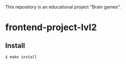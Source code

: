 ##
This repository is an educational project "Brain games".

# frontend-project-lvl2



## Install

```sh
$ make install
```